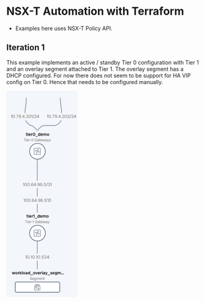 # NSX-T Automation with Terraform

- Examples here uses NSX-T Policy API. 


## Iteration 1 

This example implements an active / standby Tier 0 configuration with Tier 1 and an overlay segment attached to Tier 1. The overlay segment has a DHCP configured. For now there does not seem to be support for HA VIP config on Tier 0. Hence that needs to be configured manually.

![](Iteration1_Topology.png)
